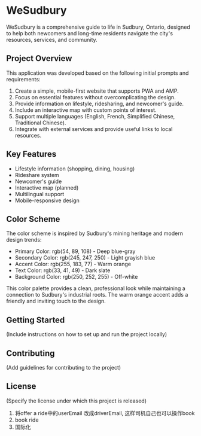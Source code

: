 # WeSudbury

WeSudbury is a comprehensive guide to life in Sudbury, Ontario, designed to help both newcomers and long-time residents navigate the city's resources, services, and community.

## Project Overview

This application was developed based on the following initial prompts and requirements:

1. Create a simple, mobile-first website that supports PWA and AMP.
2. Focus on essential features without overcomplicating the design.
3. Provide information on lifestyle, ridesharing, and newcomer's guide.
4. Include an interactive map with custom points of interest.
5. Support multiple languages (English, French, Simplified Chinese, Traditional Chinese).
6. Integrate with external services and provide useful links to local resources.

## Key Features

- Lifestyle information (shopping, dining, housing)
- Rideshare system
- Newcomer's guide
- Interactive map (planned)
- Multilingual support
- Mobile-responsive design

## Color Scheme

The color scheme is inspired by Sudbury's mining heritage and modern design trends:

- Primary Color: rgb(54, 89, 108) - Deep blue-gray
- Secondary Color: rgb(245, 247, 250) - Light grayish blue
- Accent Color: rgb(255, 183, 77) - Warm orange
- Text Color: rgb(33, 41, 49) - Dark slate
- Background Color: rgb(250, 252, 255) - Off-white

This color palette provides a clean, professional look while maintaining a connection to Sudbury's industrial roots. The warm orange accent adds a friendly and inviting touch to the design.

## Getting Started

(Include instructions on how to set up and run the project locally)

## Contributing

(Add guidelines for contributing to the project)

## License

(Specify the license under which this project is released)


1. 将offer a ride中的userEmail 改成driverEmail, 这样司机自己也可以操作book
2. book ride
3. 国际化

